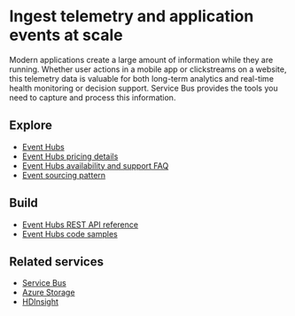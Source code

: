 <properties 
	pageTitle="Ingest Telemetry and Application Events at Scale | Windows Azure" 
	description="Learn how to ingest telemetry and application events at scale across your business solutions." 
	services="event-hubs,service-bus" 
	documentationCenter=".net" 
	authors="sethmanheim" 
	manager="timlt" 
	editor=""/>

<tags
	ms.service="event-hubs"
	ms.date="10/06/2015"
	wacn.date=""/>

# Ingest telemetry and application events at scale
 
Modern applications create a large amount of information while they are running. Whether user actions in a mobile app or clickstreams on a website, this telemetry data is valuable for both long-term analytics and real-time health monitoring or decision support. Service Bus provides the tools you need to capture and process this information.


## Explore
- [Event Hubs](/documentation/articles/event-hubs-overview)
- [Event Hubs pricing details](/home/features/event-hubs/#price)
- [Event Hubs availability and support FAQ](/documentation/articles/event-hubs-availability-and-support-faq)
- [Event sourcing pattern](http://msdn.microsoft.com/zh-cn/library/dn589792.aspx)
 
## Build
- [Event Hubs REST API reference](https://msdn.microsoft.com/zh-cn/library/azure/dn790674.aspx)
- [Event Hubs code samples](https://code.msdn.microsoft.com/site/search?query=event%20hubs&f%5B0%5D.Value=event%20hubs&f%5B0%5D.Type=SearchText&ac=5)
 
## Related services
- [Service Bus](/home/features/service-bus/)
- [Azure Storage](/home/features/storage/)
- [HDInsight](/home/features/hdinsight/)
 